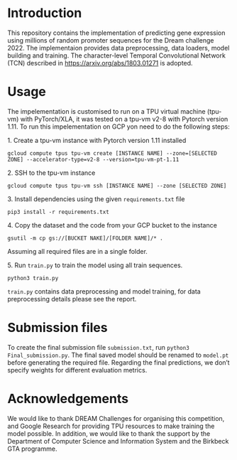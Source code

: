 # Introduction
This repository contains the implementation of predicting gene expression using millions of random promoter sequences for the Dream challenge 2022. The implementaion provides data preprocessing, data loaders, model building and training. The character-level Temporal Convolutional Network (TCN) described in https://arxiv.org/abs/1803.01271 is adopted.

# Usage
The impelementation is customised to run on a TPU virtual machine (tpu-vm) with PyTorch/XLA, it was tested on a tpu-vm v2-8 with Pytorch version 1.11. To run this impelementation on GCP yon need to do the following steps:

1\. Create a tpu-vm instance with Pytorch version 1.11 installed

`gcloud compute tpus tpu-vm create [INSTANCE NAME]
--zone=[SELECTED ZONE]
--accelerator-type=v2-8
--version=tpu-vm-pt-1.11`

2\. SSH to the tpu-vm instance

`gcloud compute tpus tpu-vm ssh [INSTANCE NAME]
  --zone [SELECTED ZONE]`
  
3\. Install dependencies using the given `requirements.txt` file

`pip3 install -r requirements.txt`

4\. Copy the dataset and the code from your GCP bucket to the instance

`gsutil -m cp gs://[BUCKET NAKE]/[FOLDER NAME]/* .`

Assuming all required files are in a single folder.

5\. Run `train.py` to train the model using all train sequences.

`python3 train.py`

`train.py` contains data preprocessing and model training, for data preprocessing details please see the report.

# Submission files
To create the final submission file `submission.txt`, run `python3 Final_submission.py`. The final saved model should be renamed to `model.pt` before generating the required file. Regarding the final predictions, we don’t specify weights for different evaluation metrics.

# Acknowledgements
We would like to thank DREAM Challenges for organising this competition, and Google Research for providing TPU resources to make training the model possible. In addition, we would like to thank the support by the Department of Computer Science and Information System and the Birkbeck GTA programme.
